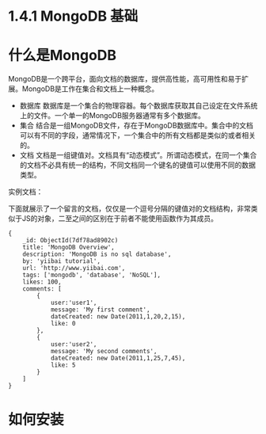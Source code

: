 1.4.1 MongoDB 基础
===

# 什么是MongoDB

MongoDB是一个跨平台，面向文档的数据库，提供高性能，高可用性和易于扩展。MongoDB是工作在集合和文档上一种概念。

- 数据库
    数据库是一个集合的物理容器。每个数据库获取其自己设定在文件系统上的文件。一个单一的MongoDB服务器通常有多个数据库。
- 集合
    结合是一组MongoDB文件，存在于MongoDB数据库中。集合中的文档可以有不同的字段，通常情况下，一个集合中的所有文档都是类似的或者相关的。
- 文档
    文档是一组键值对。文档具有“动态模式”。所谓动态模式，在同一个集合的文档不必具有统一的结构，不同文档同一个键名的键值可以使用不同的数据类型。

实例文档：

下面就展示了一个留言的文档，仅仅是一个逗号分隔的键值对的文档结构，非常类似于JS的对象，二至之间的区别在于前者不能使用函数作为其成员。

    {
        _id: ObjectId(7df78ad8902c)
        title: 'MongoDB Overview', 
        description: 'MongoDB is no sql database',
        by: 'yiibai tutorial',
        url: 'http://www.yiibai.com',
        tags: ['mongodb', 'database', 'NoSQL'],
        likes: 100, 
        comments: [	
            {
                user:'user1',
                message: 'My first comment',
                dateCreated: new Date(2011,1,20,2,15),
                like: 0 
            },
            {
                user:'user2',
                message: 'My second comments',
                dateCreated: new Date(2011,1,25,7,45),
                like: 5
            }
        ]
    }

<!-- TODO: 这里的文档结构需要替换 -->


# 如何安装

<!-- TODO: 这里应该有一个安装MongoDB的链接 -->

<!-- ##### 在 Windows 上安装 MongoBD

我们要在Windows上安装MongoDB，首先从 [https://www.mongodb.com/download-center/community](https://www.mongodb.com/download-center/community) 下载最新版本的MongoDB，下载完成后的文件应该是`mongodb-win32-x86_64-2008plus-ssl-[version]-signed.msi`，这里的[version]是你下载的MongoDB的版本。

双击运行之后下一步，同意使用协议后下一步。

![1.4.1 MongoDB安装](../img/1.4.1MongoDB安装.png.jpg)

我们推荐使用完整模式(Complete)进行安装，因为这样可以免去一些配置的过程，当然你也可以选择自定义(Custom)模式进行安装，那么你就需要在今后的实验中注意自己数据库启动与否的问题。

### 完整模式

![1.4.1MongoDB安装-完整模式](../img/1.4.1MongoDB安装-完整模式.jpg)

保持这个默认的设置不要动，直接下一步即可完成安装。

打开`cmd`，七日换到

我们推荐将MongoDB安装在 -->
